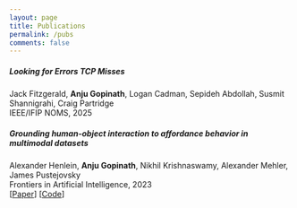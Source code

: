 ```yaml
---
layout: page
title: Publications
permalink: /pubs
comments: false
---
```


<div class="row justify-content-between">
<div class="col-md-8 pr-5">
<h5>Looking for Errors TCP Misses
</h5>
   Jack Fitzgerald, <b>Anju Gopinath</b>, Logan Cadman, Sepideh Abdollah, Susmit Shannigrahi, Craig Partridge
   <br/>IEEE/IFIP NOMS, 2025

<h5>Grounding human-object interaction to affordance behavior in multimodal datasets
</h5>
   Alexander Henlein, <b>Anju Gopinath</b>, Nikhil Krishnaswamy, Alexander Mehler, James Pustejovsky
   <br/>Frontiers in Artificial Intelligence, 2023
   <br/>[<a href="https://www.ncbi.nlm.nih.gov/pmc/articles/PMC9923013/">Paper</a>] [<a href="https://github.com/VoxML/affordance-annotation">Code</a>]
 

</div>


</div>


